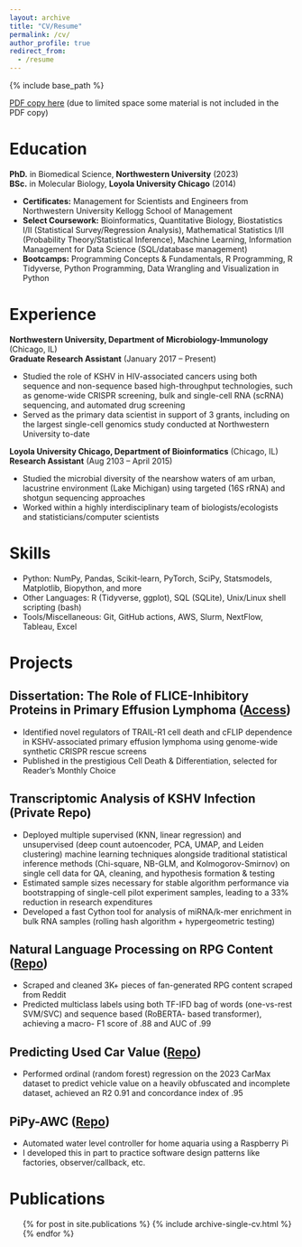 ```yaml
---
layout: archive
title: "CV/Resume"
permalink: /cv/
author_profile: true
redirect_from:
  - /resume
---
```


{% include base_path %}

[PDF copy here](https://nkuehnle.github.io/files/Neil_Kuehnle_Resume.pdf) (due to limited space some material is not included in the PDF copy)

Education
======
**PhD.** in Biomedical Science, **Northwestern University** (2023)<br>
**BSc.** in Molecular Biology, **Loyola University Chicago** (2014)
* **Certificates:** Management for Scientists and Engineers from Northwestern University Kellogg School of Management
* **Select Coursework:** Bioinformatics, Quantitative Biology, Biostatistics I/II (Statistical Survey/Regression Analysis), Mathematical Statistics I/II (Probability Theory/Statistical Inference), Machine Learning, Information Management for Data Science (SQL/database management)
* **Bootcamps:** Programming Concepts & Fundamentals, R Programming, R Tidyverse, Python Programming, Data Wrangling and Visualization in Python

Experience
======
**Northwestern University, Department of Microbiology-Immunology** (Chicago, IL)<br>
**Graduate Research Assistant** (January 2017 – Present)
* Studied the role of KSHV in HIV-associated cancers using both sequence and non-sequence based high-throughput technologies, such as genome-wide CRISPR screening, bulk and single-cell RNA (scRNA) sequencing, and automated drug screening
* Served as the primary data scientist in support of 3 grants, including on the largest single-cell genomics study conducted at Northwestern University to-date

**Loyola University Chicago, Department of Bioinformatics** (Chicago, IL)<br>
**Research Assistant** (Aug 2103 – April 2015)
* Studied the microbial diversity of the nearshow waters of am urban, lacustrine environment (Lake Michigan) using targeted (16S rRNA) and shotgun sequencing approaches
* Worked within a highly interdisciplinary team of biologists/ecologists and statisticians/computer scientists
  
Skills
======
*	Python: NumPy, Pandas, Scikit-learn, PyTorch, SciPy, Statsmodels, Matplotlib, Biopython, and more
*	Other Languages: R (Tidyverse, ggplot), SQL (SQLite), Unix/Linux shell scripting (bash)
*	Tools/Miscellaneous: Git, GitHub actions, AWS, Slurm, NextFlow, Tableau, Excel


Projects
======

## Dissertation: The Role of FLICE-Inhibitory Proteins in Primary Effusion Lymphoma ([Access](https://nkuehnle.github.io/role_of_flips_in_pel))
* Identified novel regulators of TRAIL-R1 cell death and cFLIP dependence in KSHV-associated primary effusion lymphoma using genome-wide synthetic CRISPR rescue screens
* Published in the prestigious Cell Death & Differentiation, selected for Reader’s Monthly Choice 

## Transcriptomic Analysis of KSHV Infection (Private Repo)
* Deployed multiple supervised (KNN, linear regression) and unsupervised (deep count autoencoder, PCA, UMAP, and Leiden clustering) machine learning techniques alongside traditional statistical inference methods (Chi-square, NB-GLM, and Kolmogorov-Smirnov) on single cell data for QA, cleaning, and hypothesis formation & testing
* Estimated sample sizes necessary for stable algorithm performance via bootstrapping of single-cell pilot experiment samples, leading to a 33% reduction in research expenditures
* Developed a fast Cython tool for analysis of miRNA/k-mer enrichment in bulk RNA samples (rolling hash algorithm + hypergeometric testing)

## Natural Language Processing on RPG Content ([Repo](https://github.com/nkuehnle/rpg_nlp))
*	Scraped and cleaned 3K+ pieces of fan-generated RPG content scraped from Reddit
*	Predicted multiclass labels using both TF-IFD bag of words (one-vs-rest SVM/SVC) and sequence based (RoBERTA- based transformer), achieving a macro- F1 score of .88 and AUC of .99

## Predicting Used Car Value ([Repo](https://github.com/nkuehnle/kmax_car_value_regression))
*	Performed ordinal (random forest) regression on the 2023 CarMax dataset to predict vehicle value on a heavily obfuscated and incomplete dataset, achieved an R2 0.91 and concordance index of .95

## PiPy-AWC ([Repo](https://github.com/nkuehnle/pipyawc))
* Automated water level controller for home aquaria using a Raspberry Pi
*	I developed this in part to practice software design patterns like factories, observer/callback, etc.

Publications
======
  <ul>{% for post in site.publications %}
    {% include archive-single-cv.html %}
  {% endfor %}</ul>
  
